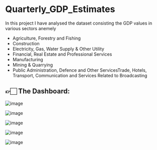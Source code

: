 # Quarterly_GDP_Estimates

In this project I have analysed the dataset consisting the GDP values in various sectors anemely
- Agriculture, Forestry and Fishing
- Construction
- Electricity, Gas, Water Supply & Other Utility
- Financial, Real Estate and Professional Services
- Manufacturing
- Mining & Quarrying
- Public Administration, Defence and Other ServicesTrade, Hotels, Transport, Communication and Services Related to Broadcasting

## 👉🏻 The Dashboard:

![image](https://github.com/user-attachments/assets/da9f34eb-4008-4142-bef5-f53c03a6b0c8)

![image](https://github.com/user-attachments/assets/406734eb-e41b-4c67-8882-1efd8204c2ce)


![image](https://github.com/user-attachments/assets/4f37f496-a0cd-4c60-975c-ff28812ddcf3)

![image](https://github.com/user-attachments/assets/d25f4c5b-3a17-43d9-960b-838af2b8dd93)

![image](https://github.com/user-attachments/assets/25452fab-63d6-4e0a-82a3-ccbf1f517ea5)





